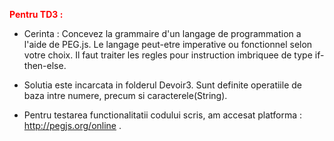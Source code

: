 <font color="red"><b>Pentru TD3 :</b></font> 

* Cerinta : Concevez la grammaire d'un langage de programmation a l'aide de PEG.js. Le langage peut-etre imperative ou fonctionnel selon votre choix. Il faut traiter les regles pour instruction imbriquee de type if-then-else.

* Solutia este incarcata in folderul Devoir3. Sunt definite operatiile de baza intre numere, precum si caracterele(String).

* Pentru testarea functionalitatii codului scris, am accesat platforma : http://pegjs.org/online . 
